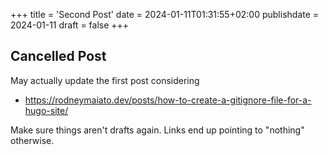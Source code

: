+++
title = 'Second Post'
date = 2024-01-11T01:31:55+02:00
publishdate = 2024-01-11
draft = false
+++

## Cancelled Post

May actually update the first post considering

+ https://rodneymaiato.dev/posts/how-to-create-a-gitignore-file-for-a-hugo-site/

Make sure things aren't drafts again. Links end up pointing to "nothing" otherwise.
